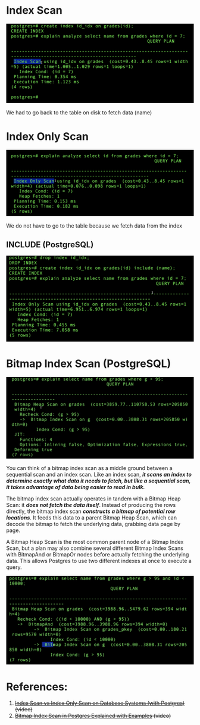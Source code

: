 # Index Scan

![](../../../../../_Attachments/Pasted%20image%2020240107135018.png)

We had to go back to the table on disk to fetch data (name)

# Index Only Scan

![](../../../../../_Attachments/Pasted%20image%2020240107135230.png)

We do not have to go to the table because we fetch data from the index

## INCLUDE (PostgreSQL)

![](../../../../../_Attachments/Pasted%20image%2020240107135518.png)

# Bitmap Index Scan (PostgreSQL)

![](../../../../../_Attachments/Pasted%20image%2020240107185418.png)

You can think of a bitmap index scan as a middle ground between a sequential scan and an index scan. Like an index scan, ***it scans an index to determine exactly what data it needs to fetch, but like a sequential scan, it takes advantage of data being easier to read in bulk.***

The bitmap index scan actually operates in tandem with a Bitmap Heap Scan: it ***does not fetch the data itself***. Instead of producing the rows directly, the bitmap index scan ***constructs a bitmap of potential row locations***. It feeds this data to a parent Bitmap Heap Scan, which can decode the bitmap to fetch the underlying data, grabbing data page by page.

A Bitmap Heap Scan is the most common parent node of a Bitmap Index Scan, but a plan may also combine several different Bitmap Index Scans with BitmapAnd or BitmapOr nodes before actually fetching the underlying data. This allows Postgres to use two different indexes at once to execute a query.

![](../../../../../_Attachments/Pasted%20image%2020240107185858.png)

# References:

1. ~~[Index Scan vs Index Only Scan on Database Systems (with Postgres)](https://www.youtube.com/watch?v=xsPBT5gIQac&list=PLQnljOFTspQXjD0HOzN7P2tgzu7scWpl2&index=49) (video)~~
2. ~~[Bitmap Index Scan in Postgres Explained with Examples](https://www.youtube.com/watch?v=rJ-oG0y1hqE&list=PLQnljOFTspQXjD0HOzN7P2tgzu7scWpl2&index=61) (video)~~
